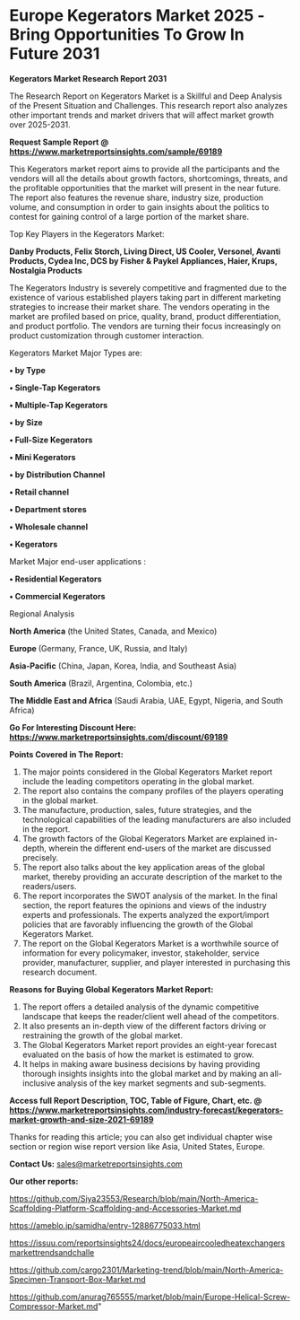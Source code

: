 # Europe Kegerators Market 2025 -Bring Opportunities To Grow In Future 2031

<strong>Kegerators Market Research Report 2031</strong>

The Research Report on Kegerators Market is a Skillful and Deep Analysis of the Present Situation and Challenges. This research report also analyzes other important trends and market drivers that will affect market growth over 2025-2031.

<strong>Request Sample Report @ <a href=https://www.marketreportsinsights.com/sample/69189>https://www.marketreportsinsights.com/sample/69189</a></strong>

This Kegerators market report aims to provide all the participants and the vendors will all the details about growth factors, shortcomings, threats, and the profitable opportunities that the market will present in the near future. The report also features the revenue share, industry size, production volume, and consumption in order to gain insights about the politics to contest for gaining control of a large portion of the market share.

Top Key Players in the Kegerators Market:

<strong>Danby Products, Felix Storch, Living Direct, US Cooler, Versonel, Avanti Products, Cydea Inc, DCS by Fisher & Paykel Appliances, Haier, Krups, Nostalgia Products</strong>

The Kegerators Industry is severely competitive and fragmented due to the existence of various established players taking part in different marketing strategies to increase their market share. The vendors operating in the market are profiled based on price, quality, brand, product differentiation, and product portfolio. The vendors are turning their focus increasingly on product customization through customer interaction.

Kegerators Market Major Types are:

<strong>• by Type

• Single-Tap Kegerators

• Multiple-Tap Kegerators

• by Size

• Full-Size Kegerators

• Mini Kegerators

• by Distribution Channel

• Retail channel

• Department stores

• Wholesale channel

• Kegerators</strong>

Market Major end-user applications :

<strong>• Residential Kegerators

• Commercial Kegerators</strong>

Regional Analysis

</u><strong><b>North America</b></strong> (the United States, Canada, and Mexico)

<strong><b>Europe </b></strong>(Germany, France, UK, Russia, and Italy)

<strong><b>Asia-Pacific</b></strong> (China, Japan, Korea, India, and Southeast Asia)

<strong><b>South America</b></strong> (Brazil, Argentina, Colombia, etc.)

<strong><b>The Middle East and Africa</b></strong> (Saudi Arabia, UAE, Egypt, Nigeria, and South Africa)

<strong>Go For Interesting Discount Here: <a href=https://www.marketreportsinsights.com/discount/69189>https://www.marketreportsinsights.com/discount/69189</a></strong>

<strong>Points Covered in The Report:</strong>
<ol>
  <li>The major points considered in the Global Kegerators Market report include the leading competitors operating in the global market.</li>
  <li>The report also contains the company profiles of the players operating in the global market.</li>
  <li>The manufacture, production, sales, future strategies, and the technological capabilities of the leading manufacturers are also included in the report.</li>
  <li>The growth factors of the Global Kegerators Market are explained in-depth, wherein the different end-users of the market are discussed precisely.</li>
  <li>The report also talks about the key application areas of the global market, thereby providing an accurate description of the market to the readers/users.</li>
  <li>The report incorporates the SWOT analysis of the market. In the final section, the report features the opinions and views of the industry experts and professionals. The experts analyzed the export/import policies that are favorably influencing the growth of the Global Kegerators Market.</li>
  <li>The report on the Global Kegerators Market is a worthwhile source of information for every policymaker, investor, stakeholder, service provider, manufacturer, supplier, and player interested in purchasing this research document.</li>
</ol>
<strong>Reasons for Buying Global Kegerators Market Report:</strong>

<ol>
  <li>The report offers a detailed analysis of the dynamic competitive landscape that keeps the reader/client well ahead of the competitors.</li>
  <li>It also presents an in-depth view of the different factors driving or restraining the growth of the global market.</li>
  <li>The Global Kegerators Market report provides an eight-year forecast evaluated on the basis of how the market is estimated to grow.</li>
  <li>It helps in making aware business decisions by having providing thorough insights insights into the global market and by making an all-inclusive analysis of the key market segments and sub-segments.</li>
</ol>
<strong>Access full Report Description, TOC, Table of Figure, Chart, etc. @ <a href=https://www.marketreportsinsights.com/industry-forecast/kegerators-market-growth-and-size-2021-69189>https://www.marketreportsinsights.com/industry-forecast/kegerators-market-growth-and-size-2021-69189</a></strong>


Thanks for reading this article; you can also get individual chapter wise section or region wise report version like Asia, United States, Europe.

<strong>Contact Us:</strong>
sales@marketreportsinsights.com

<strong>Our other reports:</strong>

<a href=https://github.com/Siya23553/Research/blob/main/North-America-Scaffolding-Platform-Scaffolding-and-Accessories-Market.md>https://github.com/Siya23553/Research/blob/main/North-America-Scaffolding-Platform-Scaffolding-and-Accessories-Market.md</a>

<a href=https://ameblo.jp/samidha/entry-12886775033.html>https://ameblo.jp/samidha/entry-12886775033.html</a>

<a href=https://issuu.com/reportsinsights24/docs/europeaircooledheatexchangersmarkettrendsandchalle>https://issuu.com/reportsinsights24/docs/europeaircooledheatexchangersmarkettrendsandchalle</a>

<a href=https://github.com/cargo2301/Marketing-trend/blob/main/North-America-Specimen-Transport-Box-Market.md>https://github.com/cargo2301/Marketing-trend/blob/main/North-America-Specimen-Transport-Box-Market.md</a>

<a href=https://github.com/anurag765555/market/blob/main/Europe-Helical-Screw-Compressor-Market.md>https://github.com/anurag765555/market/blob/main/Europe-Helical-Screw-Compressor-Market.md</a>"
